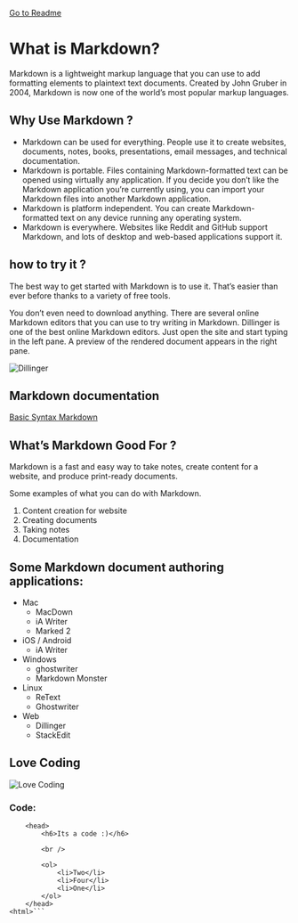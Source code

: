 [Go to Readme](README.md)

# What is Markdown?

Markdown is a lightweight markup language that you can use to add formatting elements to plaintext text documents. Created by John Gruber in 2004, Markdown is now one of the world’s most popular markup languages.

## Why Use Markdown ?

- Markdown can be used for everything. People use it to create websites, documents, notes, books, presentations, email messages, and technical documentation.
- Markdown is portable. Files containing Markdown-formatted text can be opened using virtually any application. If you decide you don’t like the Markdown application you’re currently using, you can import your Markdown files into another Markdown application.
- Markdown is platform independent. You can create Markdown-formatted text on any device running any operating system.
- Markdown is everywhere. Websites like Reddit and GitHub support Markdown, and lots of desktop and web-based applications support it.

## how to try it ?

The best way to get started with Markdown is to use it. That’s easier than ever before thanks to a variety of free tools.

You don’t even need to download anything. There are several online Markdown editors that you can use to try writing in Markdown. Dillinger is one of the best online Markdown editors. Just open the site and start typing in the left pane. A preview of the rendered document appears in the right pane.

![Dillinger](https://mdg.imgix.net/assets/images/dillinger.png?auto=format&fit=clip&q=40&w=1080)

## Markdown documentation
[Basic Syntax Markdown](https://www.markdownguide.org/basic-syntax/#line-break-best-practices) 

## What’s Markdown Good For ?

Markdown is a fast and easy way to take notes, create content for a website, and produce print-ready documents.

Some examples of what you can do with Markdown.

1. Content creation for website
2. Creating documents
3. Taking notes
4. Documentation

## Some Markdown document authoring applications:

- Mac 
    -  MacDown
    - iA Writer
    - Marked 2
- iOS / Android
    - iA Writer
- Windows
    - ghostwriter
    - Markdown Monster
- Linux
    - ReText
    - Ghostwriter
- Web
    - Dillinger
    - StackEdit

## Love Coding
![Love Coding](https://i.pinimg.com/originals/e4/26/70/e426702edf874b181aced1e2fa5c6cde.gif)

### Code:

```<html>
    <head>
        <h6>Its a code :)</h6>

        <br />

        <ol>
            <li>Two</li>
            <li>Four</li>
            <li>One</li>
        </ol>
    </head>
<html>```

